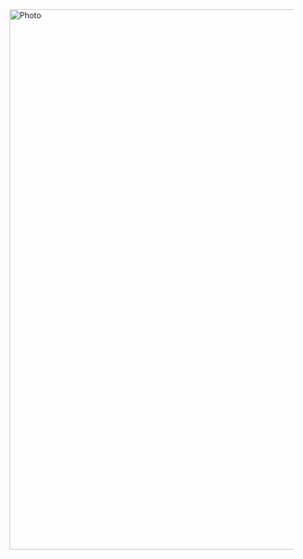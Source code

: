 <img width="959" alt="Photo" src="https://github.com/user-attachments/assets/65c4fa5e-fc03-43b0-ab7e-c123e0455a2a">
